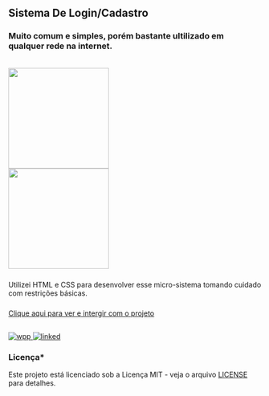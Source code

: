 ## Sistema De Login/Cadastro
<h3>Muito comum e simples, porém bastante ultilizado em qualquer rede na internet.</h3>
<br>
<div>
  <img height='200em' src='https://github.com/Isaac-Gomes-085/Sistema-De-Login/assets/118241033/554523e5-3c8c-46c3-a6ec-9f6d831bbdda'/>
  <br>
  <img height='200em' src='https://github.com/Isaac-Gomes-085/Sistema-De-Login/assets/118241033/012f4d4f-2b66-46ed-aa2f-f0b48387ac28'/>
</div>

###

<p>Utilizei HTML e CSS para desenvolver esse micro-sistema tomando cuidado com restrições básicas.</p>

### 

<a href="https://isaac-gomes-085.github.io/Sistema-De-Login/" target='_blank'>Clique aqui para ver e intergir com o projeto</a>

##

<a style="text_decoration: none;" target="_blank" href="https://web.whatsapp.com/" target="_blank" > <img src='https://img.shields.io/badge/WhatsApp-25D366?style=for-the-badge&logo=whatsapp&logoColor=white' alt='wpp' /> </a>
<a style="text_decoration: none;" href="https://www.linkedin.com/in/isaac-gomes-83671222b/" target='_blank'> <img src='https://img.shields.io/badge/LinkedIn-0077B5?style=for-the-badge&logo=linkedin&logoColor=white' alt='linked' /> </a>

### Licença*


Este projeto está licenciado sob a Licença MIT - veja o arquivo [LICENSE](LICENSE) para detalhes.

